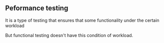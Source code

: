 
## Peformance testing 
It is a type of testing that ensures that some functionality under the certain workload

But functional testing doesn't have this condition of workload. 
